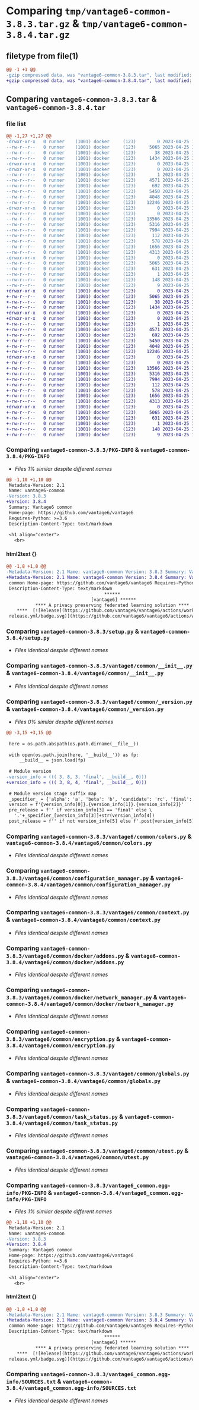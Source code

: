 # Comparing `tmp/vantage6-common-3.8.3.tar.gz` & `tmp/vantage6-common-3.8.4.tar.gz`

## filetype from file(1)

```diff
@@ -1 +1 @@
-gzip compressed data, was "vantage6-common-3.8.3.tar", last modified: Tue Apr 25 11:55:42 2023, max compression
+gzip compressed data, was "vantage6-common-3.8.4.tar", last modified: Tue Apr 25 13:31:02 2023, max compression
```

## Comparing `vantage6-common-3.8.3.tar` & `vantage6-common-3.8.4.tar`

### file list

```diff
@@ -1,27 +1,27 @@
-drwxr-xr-x   0 runner    (1001) docker     (123)        0 2023-04-25 11:55:42.233688 vantage6-common-3.8.3/
--rw-r--r--   0 runner    (1001) docker     (123)     5065 2023-04-25 11:55:42.233688 vantage6-common-3.8.3/PKG-INFO
--rw-r--r--   0 runner    (1001) docker     (123)       38 2023-04-25 11:55:42.233688 vantage6-common-3.8.3/setup.cfg
--rw-r--r--   0 runner    (1001) docker     (123)     1434 2023-04-25 11:55:29.000000 vantage6-common-3.8.3/setup.py
-drwxr-xr-x   0 runner    (1001) docker     (123)        0 2023-04-25 11:55:42.221688 vantage6-common-3.8.3/vantage6/
-drwxr-xr-x   0 runner    (1001) docker     (123)        0 2023-04-25 11:55:42.229688 vantage6-common-3.8.3/vantage6/common/
--rw-r--r--   0 runner    (1001) docker     (123)        1 2023-04-25 11:55:29.000000 vantage6-common-3.8.3/vantage6/common/__build__
--rw-r--r--   0 runner    (1001) docker     (123)     4571 2023-04-25 11:55:29.000000 vantage6-common-3.8.3/vantage6/common/__init__.py
--rw-r--r--   0 runner    (1001) docker     (123)      692 2023-04-25 11:55:29.000000 vantage6-common-3.8.3/vantage6/common/_version.py
--rw-r--r--   0 runner    (1001) docker     (123)     5450 2023-04-25 11:55:29.000000 vantage6-common-3.8.3/vantage6/common/colors.py
--rw-r--r--   0 runner    (1001) docker     (123)     4048 2023-04-25 11:55:29.000000 vantage6-common-3.8.3/vantage6/common/configuration_manager.py
--rw-r--r--   0 runner    (1001) docker     (123)    12246 2023-04-25 11:55:29.000000 vantage6-common-3.8.3/vantage6/common/context.py
-drwxr-xr-x   0 runner    (1001) docker     (123)        0 2023-04-25 11:55:42.229688 vantage6-common-3.8.3/vantage6/common/docker/
--rw-r--r--   0 runner    (1001) docker     (123)        0 2023-04-25 11:55:29.000000 vantage6-common-3.8.3/vantage6/common/docker/__init__.py
--rw-r--r--   0 runner    (1001) docker     (123)    13566 2023-04-25 11:55:29.000000 vantage6-common-3.8.3/vantage6/common/docker/addons.py
--rw-r--r--   0 runner    (1001) docker     (123)     5316 2023-04-25 11:55:29.000000 vantage6-common-3.8.3/vantage6/common/docker/network_manager.py
--rw-r--r--   0 runner    (1001) docker     (123)     7994 2023-04-25 11:55:29.000000 vantage6-common-3.8.3/vantage6/common/encryption.py
--rw-r--r--   0 runner    (1001) docker     (123)      112 2023-04-25 11:55:29.000000 vantage6-common-3.8.3/vantage6/common/exceptions.py
--rw-r--r--   0 runner    (1001) docker     (123)      578 2023-04-25 11:55:29.000000 vantage6-common-3.8.3/vantage6/common/globals.py
--rw-r--r--   0 runner    (1001) docker     (123)     1656 2023-04-25 11:55:29.000000 vantage6-common-3.8.3/vantage6/common/task_status.py
--rw-r--r--   0 runner    (1001) docker     (123)     4313 2023-04-25 11:55:29.000000 vantage6-common-3.8.3/vantage6/common/utest.py
-drwxr-xr-x   0 runner    (1001) docker     (123)        0 2023-04-25 11:55:42.229688 vantage6-common-3.8.3/vantage6_common.egg-info/
--rw-r--r--   0 runner    (1001) docker     (123)     5065 2023-04-25 11:55:42.000000 vantage6-common-3.8.3/vantage6_common.egg-info/PKG-INFO
--rw-r--r--   0 runner    (1001) docker     (123)      631 2023-04-25 11:55:42.000000 vantage6-common-3.8.3/vantage6_common.egg-info/SOURCES.txt
--rw-r--r--   0 runner    (1001) docker     (123)        1 2023-04-25 11:55:42.000000 vantage6-common-3.8.3/vantage6_common.egg-info/dependency_links.txt
--rw-r--r--   0 runner    (1001) docker     (123)      148 2023-04-25 11:55:42.000000 vantage6-common-3.8.3/vantage6_common.egg-info/requires.txt
--rw-r--r--   0 runner    (1001) docker     (123)        9 2023-04-25 11:55:42.000000 vantage6-common-3.8.3/vantage6_common.egg-info/top_level.txt
+drwxr-xr-x   0 runner    (1001) docker     (123)        0 2023-04-25 13:31:02.574133 vantage6-common-3.8.4/
+-rw-r--r--   0 runner    (1001) docker     (123)     5065 2023-04-25 13:31:02.574133 vantage6-common-3.8.4/PKG-INFO
+-rw-r--r--   0 runner    (1001) docker     (123)       38 2023-04-25 13:31:02.574133 vantage6-common-3.8.4/setup.cfg
+-rw-r--r--   0 runner    (1001) docker     (123)     1434 2023-04-25 13:30:46.000000 vantage6-common-3.8.4/setup.py
+drwxr-xr-x   0 runner    (1001) docker     (123)        0 2023-04-25 13:31:02.570133 vantage6-common-3.8.4/vantage6/
+drwxr-xr-x   0 runner    (1001) docker     (123)        0 2023-04-25 13:31:02.570133 vantage6-common-3.8.4/vantage6/common/
+-rw-r--r--   0 runner    (1001) docker     (123)        1 2023-04-25 13:30:46.000000 vantage6-common-3.8.4/vantage6/common/__build__
+-rw-r--r--   0 runner    (1001) docker     (123)     4571 2023-04-25 13:30:46.000000 vantage6-common-3.8.4/vantage6/common/__init__.py
+-rw-r--r--   0 runner    (1001) docker     (123)      692 2023-04-25 13:30:46.000000 vantage6-common-3.8.4/vantage6/common/_version.py
+-rw-r--r--   0 runner    (1001) docker     (123)     5450 2023-04-25 13:30:46.000000 vantage6-common-3.8.4/vantage6/common/colors.py
+-rw-r--r--   0 runner    (1001) docker     (123)     4048 2023-04-25 13:30:46.000000 vantage6-common-3.8.4/vantage6/common/configuration_manager.py
+-rw-r--r--   0 runner    (1001) docker     (123)    12246 2023-04-25 13:30:46.000000 vantage6-common-3.8.4/vantage6/common/context.py
+drwxr-xr-x   0 runner    (1001) docker     (123)        0 2023-04-25 13:31:02.570133 vantage6-common-3.8.4/vantage6/common/docker/
+-rw-r--r--   0 runner    (1001) docker     (123)        0 2023-04-25 13:30:46.000000 vantage6-common-3.8.4/vantage6/common/docker/__init__.py
+-rw-r--r--   0 runner    (1001) docker     (123)    13566 2023-04-25 13:30:46.000000 vantage6-common-3.8.4/vantage6/common/docker/addons.py
+-rw-r--r--   0 runner    (1001) docker     (123)     5316 2023-04-25 13:30:46.000000 vantage6-common-3.8.4/vantage6/common/docker/network_manager.py
+-rw-r--r--   0 runner    (1001) docker     (123)     7994 2023-04-25 13:30:46.000000 vantage6-common-3.8.4/vantage6/common/encryption.py
+-rw-r--r--   0 runner    (1001) docker     (123)      112 2023-04-25 13:30:46.000000 vantage6-common-3.8.4/vantage6/common/exceptions.py
+-rw-r--r--   0 runner    (1001) docker     (123)      578 2023-04-25 13:30:46.000000 vantage6-common-3.8.4/vantage6/common/globals.py
+-rw-r--r--   0 runner    (1001) docker     (123)     1656 2023-04-25 13:30:46.000000 vantage6-common-3.8.4/vantage6/common/task_status.py
+-rw-r--r--   0 runner    (1001) docker     (123)     4313 2023-04-25 13:30:46.000000 vantage6-common-3.8.4/vantage6/common/utest.py
+drwxr-xr-x   0 runner    (1001) docker     (123)        0 2023-04-25 13:31:02.570133 vantage6-common-3.8.4/vantage6_common.egg-info/
+-rw-r--r--   0 runner    (1001) docker     (123)     5065 2023-04-25 13:31:02.000000 vantage6-common-3.8.4/vantage6_common.egg-info/PKG-INFO
+-rw-r--r--   0 runner    (1001) docker     (123)      631 2023-04-25 13:31:02.000000 vantage6-common-3.8.4/vantage6_common.egg-info/SOURCES.txt
+-rw-r--r--   0 runner    (1001) docker     (123)        1 2023-04-25 13:31:02.000000 vantage6-common-3.8.4/vantage6_common.egg-info/dependency_links.txt
+-rw-r--r--   0 runner    (1001) docker     (123)      148 2023-04-25 13:31:02.000000 vantage6-common-3.8.4/vantage6_common.egg-info/requires.txt
+-rw-r--r--   0 runner    (1001) docker     (123)        9 2023-04-25 13:31:02.000000 vantage6-common-3.8.4/vantage6_common.egg-info/top_level.txt
```

### Comparing `vantage6-common-3.8.3/PKG-INFO` & `vantage6-common-3.8.4/PKG-INFO`

 * *Files 1% similar despite different names*

```diff
@@ -1,10 +1,10 @@
 Metadata-Version: 2.1
 Name: vantage6-common
-Version: 3.8.3
+Version: 3.8.4
 Summary: Vantage6 common
 Home-page: https://github.com/vantage6/vantage6
 Requires-Python: >=3.6
 Description-Content-Type: text/markdown
 
 <h1 align="center">
   <br>
```

#### html2text {}

```diff
@@ -1,8 +1,8 @@
-Metadata-Version: 2.1 Name: vantage6-common Version: 3.8.3 Summary: Vantage6
+Metadata-Version: 2.1 Name: vantage6-common Version: 3.8.4 Summary: Vantage6
 common Home-page: https://github.com/vantage6/vantage6 Requires-Python: >=3.6
 Description-Content-Type: text/markdown
                                     ******
                                [vantage6] ******
           **** A privacy preserving federated learning solution ****
    ****  [![Release](https://github.com/vantage6/vantage6/actions/workflows/
 release.yml/badge.svg)](https://github.com/vantage6/vantage6/actions/workflows/
```

### Comparing `vantage6-common-3.8.3/setup.py` & `vantage6-common-3.8.4/setup.py`

 * *Files identical despite different names*

### Comparing `vantage6-common-3.8.3/vantage6/common/__init__.py` & `vantage6-common-3.8.4/vantage6/common/__init__.py`

 * *Files identical despite different names*

### Comparing `vantage6-common-3.8.3/vantage6/common/_version.py` & `vantage6-common-3.8.4/vantage6/common/_version.py`

 * *Files 0% similar despite different names*

```diff
@@ -3,15 +3,15 @@
 
 here = os.path.abspath(os.path.dirname(__file__))
 
 with open(os.path.join(here, '__build__')) as fp:
     __build__ = json.load(fp)
 
 # Module version
-version_info = ((( 3, 8, 3, 'final', __build__, 0)))
+version_info = ((( 3, 8, 4, 'final', __build__, 0)))
 
 # Module version stage suffix map
 _specifier_ = {'alpha': 'a', 'beta': 'b', 'candidate': 'rc', 'final': ''}
 version = f'{version_info[0]}.{version_info[1]}.{version_info[2]}'
 pre_release = f'' if version_info[3] == 'final' else \
   '.'+_specifier_[version_info[3]]+str(version_info[4])
 post_release = f'' if not version_info[5] else f'.post{version_info[5]}'
```

### Comparing `vantage6-common-3.8.3/vantage6/common/colors.py` & `vantage6-common-3.8.4/vantage6/common/colors.py`

 * *Files identical despite different names*

### Comparing `vantage6-common-3.8.3/vantage6/common/configuration_manager.py` & `vantage6-common-3.8.4/vantage6/common/configuration_manager.py`

 * *Files identical despite different names*

### Comparing `vantage6-common-3.8.3/vantage6/common/context.py` & `vantage6-common-3.8.4/vantage6/common/context.py`

 * *Files identical despite different names*

### Comparing `vantage6-common-3.8.3/vantage6/common/docker/addons.py` & `vantage6-common-3.8.4/vantage6/common/docker/addons.py`

 * *Files identical despite different names*

### Comparing `vantage6-common-3.8.3/vantage6/common/docker/network_manager.py` & `vantage6-common-3.8.4/vantage6/common/docker/network_manager.py`

 * *Files identical despite different names*

### Comparing `vantage6-common-3.8.3/vantage6/common/encryption.py` & `vantage6-common-3.8.4/vantage6/common/encryption.py`

 * *Files identical despite different names*

### Comparing `vantage6-common-3.8.3/vantage6/common/globals.py` & `vantage6-common-3.8.4/vantage6/common/globals.py`

 * *Files identical despite different names*

### Comparing `vantage6-common-3.8.3/vantage6/common/task_status.py` & `vantage6-common-3.8.4/vantage6/common/task_status.py`

 * *Files identical despite different names*

### Comparing `vantage6-common-3.8.3/vantage6/common/utest.py` & `vantage6-common-3.8.4/vantage6/common/utest.py`

 * *Files identical despite different names*

### Comparing `vantage6-common-3.8.3/vantage6_common.egg-info/PKG-INFO` & `vantage6-common-3.8.4/vantage6_common.egg-info/PKG-INFO`

 * *Files 1% similar despite different names*

```diff
@@ -1,10 +1,10 @@
 Metadata-Version: 2.1
 Name: vantage6-common
-Version: 3.8.3
+Version: 3.8.4
 Summary: Vantage6 common
 Home-page: https://github.com/vantage6/vantage6
 Requires-Python: >=3.6
 Description-Content-Type: text/markdown
 
 <h1 align="center">
   <br>
```

#### html2text {}

```diff
@@ -1,8 +1,8 @@
-Metadata-Version: 2.1 Name: vantage6-common Version: 3.8.3 Summary: Vantage6
+Metadata-Version: 2.1 Name: vantage6-common Version: 3.8.4 Summary: Vantage6
 common Home-page: https://github.com/vantage6/vantage6 Requires-Python: >=3.6
 Description-Content-Type: text/markdown
                                     ******
                                [vantage6] ******
           **** A privacy preserving federated learning solution ****
    ****  [![Release](https://github.com/vantage6/vantage6/actions/workflows/
 release.yml/badge.svg)](https://github.com/vantage6/vantage6/actions/workflows/
```

### Comparing `vantage6-common-3.8.3/vantage6_common.egg-info/SOURCES.txt` & `vantage6-common-3.8.4/vantage6_common.egg-info/SOURCES.txt`

 * *Files identical despite different names*

